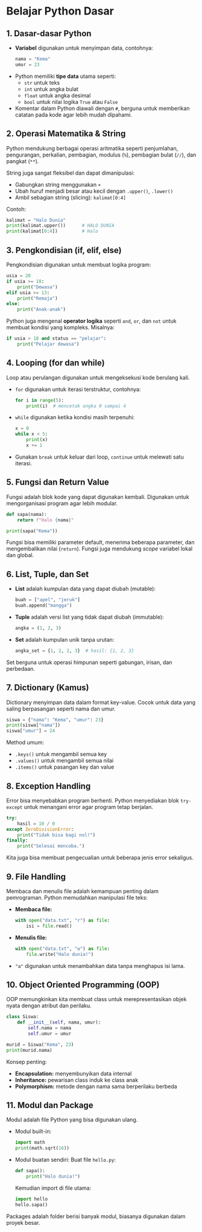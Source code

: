 # Belajar Python Dasar

## 1. Dasar-dasar Python

- **Variabel** digunakan untuk menyimpan data, contohnya:
  ```python
  nama = "Kema"
  umur = 23
  ```
- Python memiliki **tipe data** utama seperti:
  - `str` untuk teks
  - `int` untuk angka bulat
  - `float` untuk angka desimal
  - `bool` untuk nilai logika `True` atau `False`
- Komentar dalam Python diawali dengan `#`, berguna untuk memberikan catatan pada kode agar lebih mudah dipahami.

## 2. Operasi Matematika & String

Python mendukung berbagai operasi aritmatika seperti penjumlahan, pengurangan, perkalian, pembagian, modulus (`%`), pembagian bulat (`//`), dan pangkat (`**`).

String juga sangat fleksibel dan dapat dimanipulasi:
- Gabungkan string menggunakan `+`
- Ubah huruf menjadi besar atau kecil dengan `.upper()`, `.lower()`
- Ambil sebagian string (slicing): `kalimat[0:4]`

Contoh:
```python
kalimat = "Halo Dunia"
print(kalimat.upper())      # HALO DUNIA
print(kalimat[0:4])         # Halo
```

## 3. Pengkondisian (if, elif, else)

Pengkondisian digunakan untuk membuat logika program:
```python
usia = 20
if usia >= 18:
    print("Dewasa")
elif usia >= 13:
    print("Remaja")
else:
    print("Anak-anak")
```

Python juga mengenal **operator logika** seperti `and`, `or`, dan `not` untuk membuat kondisi yang kompleks. Misalnya:
```python
if usia > 18 and status == "pelajar":
    print("Pelajar dewasa")
```

## 4. Looping (for dan while)

Loop atau perulangan digunakan untuk mengeksekusi kode berulang kali.

- `for` digunakan untuk iterasi terstruktur, contohnya:
  ```python
  for i in range(5):
      print(i)  # mencetak angka 0 sampai 4
  ```

- `while` digunakan ketika kondisi masih terpenuhi:
  ```python
  x = 0
  while x < 5:
      print(x)
      x += 1
  ```

- Gunakan `break` untuk keluar dari loop, `continue` untuk melewati satu iterasi.

## 5. Fungsi dan Return Value

Fungsi adalah blok kode yang dapat digunakan kembali. Digunakan untuk mengorganisasi program agar lebih modular.

```python
def sapa(nama):
    return f"Halo {nama}"

print(sapa("Kema"))
```

Fungsi bisa memiliki parameter default, menerima beberapa parameter, dan mengembalikan nilai (`return`). Fungsi juga mendukung *scope* variabel lokal dan global.

## 6. List, Tuple, dan Set

- **List** adalah kumpulan data yang dapat diubah (mutable):
  ```python
  buah = ["apel", "jeruk"]
  buah.append("mangga")
  ```
- **Tuple** adalah versi list yang tidak dapat diubah (immutable):
  ```python
  angka = (1, 2, 3)
  ```
- **Set** adalah kumpulan unik tanpa urutan:
  ```python
  angka_set = {1, 2, 2, 3}  # hasil: {1, 2, 3}
  ```
Set berguna untuk operasi himpunan seperti gabungan, irisan, dan perbedaan.

## 7. Dictionary (Kamus)

Dictionary menyimpan data dalam format key-value. Cocok untuk data yang saling berpasangan seperti nama dan umur.

```python
siswa = {"nama": "Kema", "umur": 23}
print(siswa["nama"])
siswa["umur"] = 24
```

Method umum:
- `.keys()` untuk mengambil semua key
- `.values()` untuk mengambil semua nilai
- `.items()` untuk pasangan key dan value

## 8. Exception Handling

Error bisa menyebabkan program berhenti. Python menyediakan blok `try-except` untuk menangani error agar program tetap berjalan.

```python
try:
    hasil = 10 / 0
except ZeroDivisionError:
    print("Tidak bisa bagi nol!")
finally:
    print("Selesai mencoba.")
```

Kita juga bisa membuat pengecualian untuk beberapa jenis error sekaligus.

## 9. File Handling

Membaca dan menulis file adalah kemampuan penting dalam pemrograman. Python memudahkan manipulasi file teks:

- **Membaca file:**
  ```python
  with open("data.txt", "r") as file:
      isi = file.read()
  ```
- **Menulis file:**
  ```python
  with open("data.txt", "w") as file:
      file.write("Halo dunia!")
  ```
- `"a"` digunakan untuk menambahkan data tanpa menghapus isi lama.

## 10. Object Oriented Programming (OOP)

OOP memungkinkan kita membuat class untuk merepresentasikan objek nyata dengan atribut dan perilaku.

```python
class Siswa:
    def __init__(self, nama, umur):
        self.nama = nama
        self.umur = umur

murid = Siswa("Kema", 23)
print(murid.nama)
```

Konsep penting:
- **Encapsulation:** menyembunyikan data internal
- **Inheritance:** pewarisan class induk ke class anak
- **Polymorphism:** metode dengan nama sama berperilaku berbeda

## 11. Modul dan Package

Modul adalah file Python yang bisa digunakan ulang.

- Modul built-in:
  ```python
  import math
  print(math.sqrt(16))
  ```

- Modul buatan sendiri:
  Buat file `hello.py`:
  ```python
  def sapa():
      print("Halo dunia!")
  ```
  Kemudian import di file utama:
  ```python
  import hello
  hello.sapa()
  ```

Packages adalah folder berisi banyak modul, biasanya digunakan dalam proyek besar.
